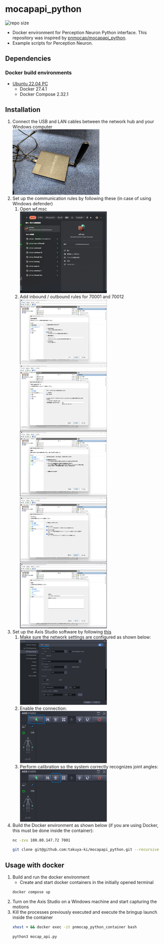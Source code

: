 # mocapapi_python

![repo size](https://img.shields.io/github/repo-size/takuya-ki/mocapapi_python)

- Docker environment for Perception Neuron Python interface. This repository was inspired by [pnmocap/mocapapi_python](https://github.com/pnmocap/mocapapi_python).
- Example scripts for Perception Neuron.

## Dependencies

### Docker build environments

- [Ubuntu 22.04 PC](https://ubuntu.com/certified/laptops?q=&limit=20&vendor=Dell&vendor=Lenovo&vendor=HP&release=22.04+LTS)
  - Docker 27.4.1
  - Docker Compose 2.32.1

## Installation

1. Connect the USB and LAN cables between the network hub and your Windows computer  
    <img src=image/access_point.jpg width=280>  
2. Set up the communication rules by following these (in case of using Windows defender)
    1. Open wf.msc<br>
    <img src=image/wf.msc.png width=280><br>
    2. Add inbound / outbound rules for 70001 and 70012<br>
    <img src=image/inbound_rule_step1.png width=280><br>
    <img src=image/inbound_rule_step2.png width=280><br>
    <img src=image/inbound_rule_step3.png width=280><br>
    <img src=image/inbound_rule_step4.png width=280><br>
    <img src=image/inbound_rule_step5.png width=280><br>
3. Set up the Axis Studio software by following [this](https://github.com/pnmocap/mocap_ros_py?tab=readme-ov-file#configure-the-motion-capture-software-axis-studio)  
    1. Make sure the network settings are configured as shown below:<br>
    <img src=image/network.png width=280><br>
    2. Enable the connection:<br>
    <img src=image/setting.png width=280><br>
    3. Perform calibration so the system correctly recognizes joint angles:<br>
    <img src=image/calibration.png width=280><br>
4. Build the Docker environment as shown below (if you are using Docker, this must be done inside the container):  
    ```bash
    nc -zvu 100.80.147.72 7001
    ```
    ```bash
    git clone git@github.com:takuya-ki/mocapapi_python.git --recursive --depth 1 && cd mocapapi_python && COMPOSE_DOCKER_CLI_BUILD=1 DOCKER_BUILDKIT=1 docker compose build --no-cache --parallel  
    ```

## Usage with docker

1. Build and run the docker environment
    - Create and start docker containers in the initially opened terminal
    ```bash
    docker compose up
    ```
2. Turn on the Axis Studio on a Windows machine and start capturing the motions
3. Kill the processes previously executed and execute the bringup launch inside the container
    ```bash
    xhost + && docker exec -it pnmocap_python_container bash
    ```
    ```bash
    python3 mocap_api.py
    ```
